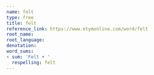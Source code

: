 ```yaml
---
name: felt
type: free
title: felt
reference_link: https://www.etymonline.com/word/felt
root_name: 
root_language: 
denotation: 
word_sums:
- sum: 'Felt + '
  respelling: felt
---
```

